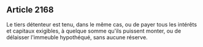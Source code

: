 Article 2168
----
Le tiers détenteur est tenu, dans le même cas, ou de payer tous les intérêts et
capitaux exigibles, à quelque somme qu'ils puissent monter, ou de délaisser
l'immeuble hypothéqué, sans aucune réserve.
